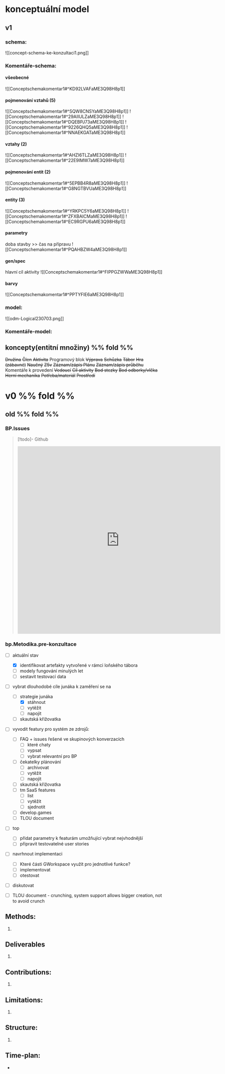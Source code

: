 

# konceptuální model
## v1
### schema:
![[concept-schema-ke-konzultaci1.png]]
### Komentáře-schema:

#### všeobecné
![[Conceptschemakomentar1#^KD92LVAFaME3Q98H8p1]]


#### pojmenování vztahů (5)
![[Conceptschemakomentar1#^SQW8CNSYaME3Q98H8p1]]
![[Conceptschemakomentar1#^29AIIULZaME3Q98H8p1]]
![[Conceptschemakomentar1#^DQEBPJ73aME3Q98H8p1]]
![[Conceptschemakomentar1#^9226QHQ5aME3Q98H8p1]]
![[Conceptschemakomentar1#^NNAEKGATaME3Q98H8p1]]

#### vztahy (2)
![[Conceptschemakomentar1#^AHZI6TLZaME3Q98H8p1]]
![[Conceptschemakomentar1#^22E9IMW7aME3Q98H8p1]]

#### pojmenování entit (2)
![[Conceptschemakomentar1#^5EPBB4R8aME3Q98H8p1]]
![[Conceptschemakomentar1#^G8NGTBVUaME3Q98H8p1]]


#### entity (3)
![[Conceptschemakomentar1#^YRKPC5Y6aME3Q98H8p1]]
![[Conceptschemakomentar1#^ZFXBAICMaME3Q98H8p1]]
![[Conceptschemakomentar1#^EC9RGPU6aME3Q98H8p1]]

#### parametry 
doba stavby >> čas na přípravu
![[Conceptschemakomentar1#^PQAHBZW4aME3Q98H8p1]]

#### gen/spec
hlavní cíl aktivity
![[Conceptschemakomentar1#^FIPPGZWWaME3Q98H8p1]]

#### barvy
![[Conceptschemakomentar1#^PPTYFIE6aME3Q98H8p1]]


### model:
![[odm-Logical230703.png]]
### Komentáře-model:


## koncepty(entitní množiny) %% fold %%
~~Družina~~
~~Člen~~
~~Aktivita~~
Programový blok
~~Výprava~~
~~Schůzka~~
~~Tábor~~
~~Hra (zábavné)~~
~~Naučný~~
~~Z5v~~
~~Záznam/zápis Plánu~~
~~Záznam/zápis průběhu~~
Komentáře k provedení
~~Vedoucí~~
~~Cíl aktivity~~
~~Bod stezky~~
~~Bod odborky/vlčka~~
~~Herní mechanika~~
~~Potřeba/materiál~~
~~Prostředí~~


# v0 %% fold %%
## old %% fold %%
### BP.Issues
> [!todo]- Github
><iframe src="https://github.com/users/simik394/projects/2/views/6" frameBorder="0" width="650" height="600"></iframe>



### bp.Metodika.pre-konzultace
 - [ ] aktuální stav
	- [x] identifikovat artefakty vytvořené v rámci loňského tábora
	- [ ] modely fungování minulých let
	- [ ] sestavit testovací data

- [ ] vybrat dlouhodobé cíle junáka k zaměření se na
	- [ ] strategie junáka
		- [x] stáhnout
		- [ ] vytěžit
		- [ ] napojit
	- [ ] skautská křižovatka

- [ ] vyvodit featury pro systém ze zdrojů:
	- [ ] FAQ + issues řešené ve skupinových konverzacích
		- [ ] které chaty
		- [ ] vypsat
		- [ ] vybrat relevantní pro BP 
	- [ ] čekatelky plánování
		- [ ] archivovat
		- [ ] vytěžit
		- [ ] napojit
	- [ ] skautská křižovatka
	- [ ] tm SaaS features
		- [ ] list
		- [ ] vytěžit
		- [ ] sjednotit
	- [ ] develop.games
	- [ ] TLOU document

- [ ] top
	- [ ] přidat parametry k featurám umožňující vybrat nejvhodnější
	- [ ] připravit testovatelné user stories

- [ ] navrhnout implementaci
	- [ ] Které části GWorkspace využít pro jednotlivé funkce?
	- [ ] implementovat
	- [ ] otestovat

- [ ] diskutovat

- [ ] TLOU document - crunching, system support allows bigger creation, not to avoid crunch
## Methods:
1. 
## Deliverables
1. 
## Contributions:
1. 
## Limitations:
1. 
## Structure:
1.
## Time-plan:
- 


